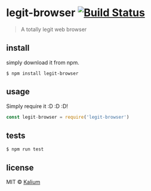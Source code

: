 # legit-browser [![Build Status](https://travis-ci.org/kaliumxyz/legit-browser.svg?branch=master)](https://travis-ci.org/kaliumxyz/legit-browser)
> A totally legit web browser

## install
simply download it from npm.
```
$ npm install legit-browser
```


## usage
Simply require it :D :D :D!
```js
const legit-browser = require('legit-browser')
```

## tests
```
$ npm run test
```

## license
MIT © [Kalium](https://kalium.xyz)
